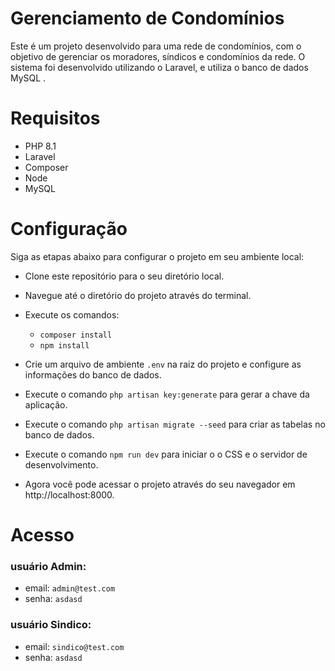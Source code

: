 # Gerenciamento de Condomínios
Este é um projeto desenvolvido para uma rede de condomínios, com o objetivo de gerenciar os moradores, síndicos e condomínios da rede. O sistema foi desenvolvido utilizando o Laravel, e utiliza o banco de dados MySQL .

# Requisitos
- PHP 8.1
- Laravel
- Composer
- Node
- MySQL

# Configuração
Siga as etapas abaixo para configurar o projeto em seu ambiente local:

- Clone este repositório para o seu diretório local.
- Navegue até o diretório do projeto através do terminal.
- Execute os comandos:
  - `composer install` 
  - `npm install` 

- Crie um arquivo de ambiente `.env` na raiz do projeto e configure as informações do banco de dados.
- Execute o comando `php artisan key:generate` para gerar a chave da aplicação.
- Execute o comando `php artisan migrate --seed` para criar as tabelas no banco de dados.
- Execute o comando `npm run dev` para iniciar o o CSS e o servidor de desenvolvimento.
- Agora você pode acessar o projeto através do seu navegador em http://localhost:8000.

# Acesso 
  ### usuário Admin:
  - email: `admin@test.com`
  - senha: `asdasd`

  ### usuário Sindico:
  - email: `sindico@test.com`
  - senha: `asdasd`
   